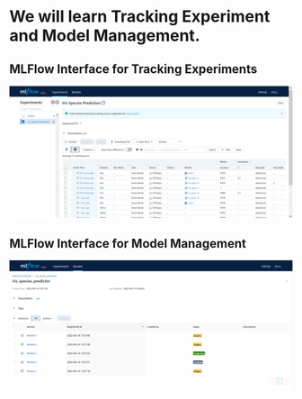 # We will learn Tracking Experiment and Model Management.

## MLFlow Interface for Tracking Experiments
![Tracking Experiments](img/tracking_experiments.PNG)

## MLFlow Interface for Model Management
![Model Management](img/model_management.PNG)